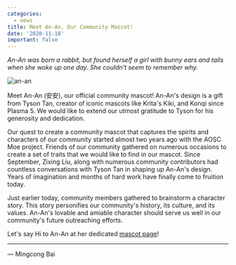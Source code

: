 ```yaml
---
categories:
  - news
title: Meet An-An, Our Community Mascot!
date: '2020-11-18'
important: false
---
```


*An-An was born a rabbit, but found herself a girl with bunny ears and tails
when she woke up one day. She couldn't seem to remember why.*

![an-an](/assets/gallery/anan-laptop-fs8.png)

Meet An-An (安安), our official community mascot! An-An's design is a gift from
Tyson Tan, creator of iconic mascots like Krita's Kiki, and Konqi since
Plasma 5. We would like to extend our utmost gratitude to Tyson for his
generosity and dedication.

Our quest to create a community mascot that captures the spirits and characters
of our community started almost two years ago with the AOSC Moe project.
Friends of our community gathered on numerous occasions to create a set of
traits that we would like to find in our mascot. Since September, Zixing Liu,
along with numerous community contributors had countless conversations with
Tyson Tan in shaping up An-An's design. Years of imagination and months of
hard work have finally come to fruition today.

Just earlier today, community members gathered to brainstorm a character story.
This story personifies our community's history, its culture, and its values.
An-An's lovable and amiable character should serve us well in our community's
future outreaching efforts.


Let's say Hi to An-An at her dedicated [mascot page](https://aosc.io/mascot/)!

----

— Mingcong Bai
